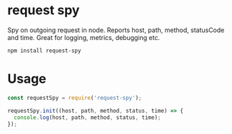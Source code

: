 # request spy

Spy on outgoing request in node. Reports host, path, method, statusCode and time. 
Great for logging, metrics, debugging etc.

`npm install request-spy`

# Usage

```js
const requestSpy = require('request-spy');

requestSpy.init((host, path, method, status, time) => {
  console.log(host, path, method, status, time);
});
```
